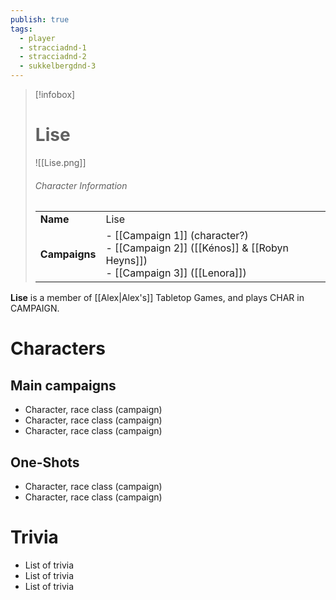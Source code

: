 ```yaml
---
publish: true
tags:
  - player
  - stracciadnd-1
  - stracciadnd-2
  - sukkelbergdnd-3
---
```

> [!infobox]  
> # Lise
> ![[Lise.png]]  
> ###### Character Information  
> | | |  
> |---|---|  
> | **Name** | Lise |
> | **Campaigns** | - [[Campaign 1]] (character?)<br>- [[Campaign 2]] ([[Kénos]] & [[Robyn Heyns]])<br>- [[Campaign 3]] ([[Lenora]]) |

**Lise** is a member of [[Alex|Alex's]] Tabletop Games, and plays CHAR in CAMPAIGN.
# Characters
## Main campaigns
- Character, race class (campaign)
- Character, race class (campaign)
- Character, race class (campaign)
## One-Shots
- Character, race class (campaign)
- Character, race class (campaign)
# Trivia
- List of trivia
- List of trivia
- List of trivia